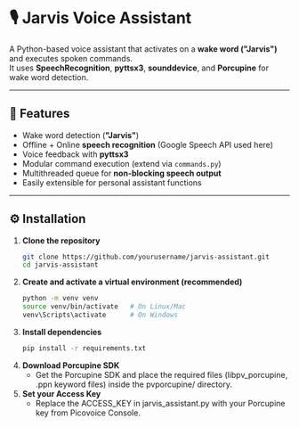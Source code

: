 # 🎙️ Jarvis Voice Assistant

A Python-based voice assistant that activates on a **wake word ("Jarvis")** and executes spoken commands.  
It uses **SpeechRecognition**, **pyttsx3**, **sounddevice**, and **Porcupine** for wake word detection.

---

## 🚀 Features
- Wake word detection (**"Jarvis"**)  
- Offline + Online **speech recognition** (Google Speech API used here)  
- Voice feedback with **pyttsx3**  
- Modular command execution (extend via `commands.py`)  
- Multithreaded queue for **non-blocking speech output**  
- Easily extensible for personal assistant functions

---

## ⚙️ Installation

1. **Clone the repository**
   ```bash
   git clone https://github.com/yourusername/jarvis-assistant.git
   cd jarvis-assistant
   ```
2. **Create and activate a virtual environment (recommended)**
   ```bash
   python -m venv venv
   source venv/bin/activate   # On Linux/Mac
   venv\Scripts\activate      # On Windows
   ```
3. **Install dependencies**
   ```bash
   pip install -r requirements.txt
   ```
5. **Download Porcupine SDK**
   - Get the Porcupine SDK and place the required files (libpv_porcupine, .ppn keyword files) inside the pvporcupine/ directory.
7. **Set your Access Key**
   - Replace the ACCESS_KEY in jarvis_assistant.py with your Porcupine key from Picovoice Console.
